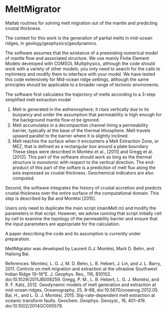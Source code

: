 # MeltMigrator
Matlab routines for solving melt migration out of the mantle and predicting crustal thickness.

The context for this work is the generation of partial melts in mid-ocean ridges, in geology/geophysics/geodynamics. 

The software assumes that the existance of a preexisting numerical model of mantle flow and associated structure. We use mainly Finite Element Models developed with COMSOL Multiphysics, although the code should work with a variety of other models; you only need to search for the calls to mphinterp and modify them to interface with your model. We have tested this code extensively for Mid-ocean ridge settings, although the same principles should be applicable to a broader range of tectonic enviroments. 

The software first calculates the trajectory of melts according to a 3-step simplified melt extraction model
  1) Melt is generated in the asthenosphere; it rises vertically due to its buoyancy and under the assumption that permeability is high enough for the background mantle flow ot be ignored.
  2) Melt accumulates in a decompaction channel lining a permeability barrier, typically at the base of the thermal lithosphere. Melt travels upward parallel to the barrier where it is slightly inclined. 
  3) Melt reaches the surface when it encounters a Melt Extraction Zone, or MEZ, that is defined as a rectangular box around a plate boundary
These steps were described in Montési et al., [2011] and Gregg et al. [2012]. This part of the software should work as long as the thermal structure is monotonic with respect to the vertical direction.
The end-product of this part of the softare is a prediciton of melt flux along the axis expressed as crustal thickness. Geochemical indicators are also computed.

Second, the software integrates the history of crustal accretion and predicts crustal thickness over the entire surface of the computational domain. This step is described by Bai and Montési [2015].

Users only need to duplicate the main script (mainMelt.m) and modify the parameters in that script. However, we advise running that script initially cell by cell to examine the topology of the permeability barrier and ensure that the input parameters are appropriate for the calculation.

A paper describing the code and its assumption is currently under preparation.

MeltMigrator was developed by Laurent G.J. Montési, Mark D. Behn, and Hailong Bai.

References: 
  Montési, L. G. J, M. D. Behn, L. B. Hebert, J. Lin, and J. L. Barry, 2011. Controls on melt migration and extraction at the ultraslow Southwest Indian Ridge 10–16°E. J. Geophys. Res., 116, B10102. doi:10.1029/2011JB008259.
  Gregg, P. M., L. B. Hebert, L. G. J. Montési, and R. F. Katz, 2012. Geodynamic models of melt generation and extraction at mid-ocean ridges, Oceanography, 25, 8–88, doi:10.5670/oceanog.2012.05.
  Bai, H., and L. G. J. Montési, 2015. Slip-rate-dependent melt extraction at oceanic transform faults. Geochem. Geophys. Geosyst., 16, 401-419. doi:10.1002/2014GC005579.



